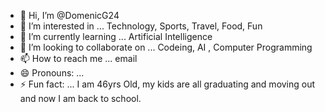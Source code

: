 - 👋 Hi, I’m @DomenicG24
- 👀 I’m interested in ... Technology, Sports, Travel, Food, Fun
- 🌱 I’m currently learning ... Artificial Intelligence
- 💞️ I’m looking to collaborate on ... Codeing, AI , Computer Programming
- 📫 How to reach me ... email
- 😄 Pronouns: ...
- ⚡ Fun fact: ... I am 46yrs Old, my kids are all graduating and moving out and now I am back to school. 

<!---
DomenicG24/DomenicG24 is a ✨ special ✨ repository because its `README.md` (this file) appears on your GitHub profile.
You can click the Preview link to take a look at your changes.
--->
